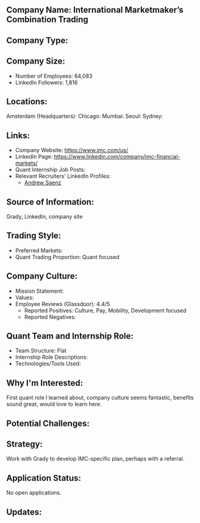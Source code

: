 ## Company Name: International Marketmaker’s Combination Trading

## Company Type:

## Company Size:
- Number of Employees: 64,083
- LinkedIn Followers: 1,816

## Locations:
Amsterdam (Headquarters): 
Chicago: 
Mumbai: 
Seoul: 
Sydney: 

## Links:
- Company Website: https://www.imc.com/us/
- LinkedIn Page: https://www.linkedin.com/company/imc-financial-markets/
- Quant Internship Job Posts: 
- Relevant Recruiters' LinkedIn Profiles: 
  - [Andrew Saenz](https://www.linkedin.com/in/andrew-l-saenz-07a3784a/)

## Source of Information:
Grady, LinkedIn, company site

## Trading Style:
- Preferred Markets: 
- Quant Trading Proportion: Quant focused

## Company Culture:
- Mission Statement: 
- Values: 
- Employee Reviews (Glassdoor): 4.4/5
  - Reported Positives: Culture, Pay, Mobility, Development focused
  - Reported Negatives: 

## Quant Team and Internship Role:
- Team Structure: Flat
- Internship Role Descriptions: 
- Technologies/Tools Used: 

## Why I'm Interested:
First quant role I learned about, company culture seems fantastic, benefits sound great, would love to learn here.

## Potential Challenges: 

## Strategy:
Work with Grady to develop IMC-specific plan, perhaps with a referral. 

## Application Status:
No open applications.

## Updates:
